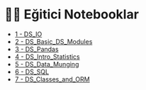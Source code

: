 # 👨‍🏫 Eğitici Notebooklar

<!--Index-->

- [1 - DS_IO](./1%20-%20E%C4%9Fitici%20Notebooklar/1%20-%20DS_IO.ipynb)
- [2 - DS_Basic_DS_Modules](./1%20-%20E%C4%9Fitici%20Notebooklar/2%20-%20DS_Basic_DS_Modules.ipynb)
- [3 - DS_Pandas](./1%20-%20E%C4%9Fitici%20Notebooklar/3%20-%20DS_Pandas.ipynb)
- [4 - DS_Intro_Statistics](./1%20-%20E%C4%9Fitici%20Notebooklar/4%20-%20DS_Intro_Statistics.ipynb)
- [5 - DS_Data_Munging](./1%20-%20E%C4%9Fitici%20Notebooklar/5%20-%20DS_Data_Munging.ipynb)
- [6 - DS_SQL](./1%20-%20E%C4%9Fitici%20Notebooklar/6%20-%20DS_SQL.ipynb)
- [7 - DS_Classes_and_ORM](./1%20-%20E%C4%9Fitici%20Notebooklar/7%20-%20DS_Classes_and_ORM.ipynb)

<!--Index-->
